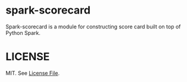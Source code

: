 # spark-scorecard
Spark-scorecard is a module for constructing score card built on top of Python Spark.
# LICENSE
MIT. See [License File](https://github.com/Treers/spark-scorecard/blob/master/LICENSE).




